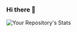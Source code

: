 ### Hi there 👋
![Your Repository's Stats](https://github-readme-stats.vercel.app/api?username=AndresHelloWorld&show_icons=true)
<!--
**AndresHelloWorld/AndresHelloWorld** is a ✨ _special_ ✨ repository because its `README.md` (this file) appears on your GitHub profile.


